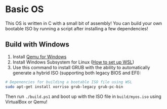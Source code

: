 # Basic OS

This OS is written in C with a small bit of assembly!
You can build your own bootable ISO by running a script after installing a few dependencies!

## Build with Windows

  1. Install [Qemu for Windows](https://qemu.weilnetz.de/w64/)
  2. Install Windows Subsystem for Linux ([How to set up WSL](https://youtu.be/Cvrqmq9A3tA?t=107))
  3. Use this command to install GRUB with the ability to automatically generate a hybrid ISO (supporting both legacy BIOS and EFI):

```bash
# Depenencies for building a bootable ISO file using WSL
sudo apt-get install xorriso grub-legacy grub-pc-bin
```

Then run `./build.ps1` and boot up with the ISO file in `build/myos.iso` using VirtualBox or Qemu!
